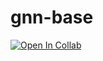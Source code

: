 # gnn-base

[![Open In Collab](https://colab.research.google.com/assets/colab-badge.svg)](https://colab.research.google.com/github/phlippe/uvadlc_notebooks/blob/master/docs/tutorial_notebooks/tutorial7/GNN_overview.ipynb) 

